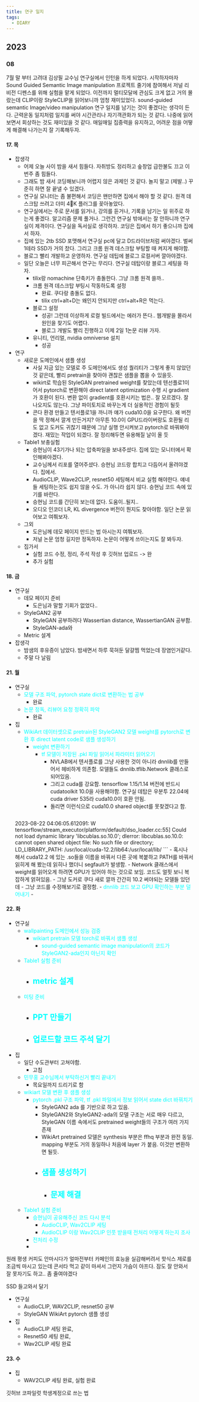 ```yaml
---
title: 연구 일지
tags:
  - DIARY
---
```


## 2023
### 08

 7월 말 부터 고려대 김상필 교수님 연구실에서 인턴을 하게 되었다. 시작하자마자 Sound Guided Semantic Image manipulation 프로젝트 줄기에 참여해서 저널 리비전 디펜스를 위해 실험을 맡게 되었다. 
이전까지 멀티모달에 관심도 크게 없고 거의 몰랐는데 CLIP이랑 StyleCLIP을 읽어보니까 엄청 재미있었다. sound-guided semantic Image/video manipulation
 연구 일지를 남기는 것이 좋겠다는 생각이 든다. 근력운동 일지처럼 일지를 써야 시간관리나 자기객관화가 되는 것 같다. 나중에 읽어보면서 회상하는 것도 재미있을 것 같다. 매일매일 집중력을 유지하고, 어려운 점을 어떻게 해결해 나가는지 잘 기록해두자.
#### 17. 목
- 잡생각
	- 어제 오늘 사이 밤을 새서 힘들다. 자취방도 정리하고 솦창업 급한불도 끄고 이번주 좀 힘들다.
	- 그래도 밤 새서 코딩해보니까 어렵지 않은 과제인 것 같다. 놀지 말고 (제발..) 꾸준히 하면 잘 끝낼 수 있겠다.
	- 연구실 모니터는 좀 불편해서 코딩은 왠만하면 집에서 해야 할 것 같다. 원격 데스크탑 쓰려고 더미 4K 플러그를 꽂아놓았다.
	- 연구실에서는 주로 문서를 읽거나, 강의를 듣거나, 기록을 남기는 일 위주로 하는게 좋겠다. 알고리즘 문제 풀거나. 그런건 연구실 밖에서는 잘 안하니까 연구실이 제격이다. 연구실을 독서실로 생각하자. 코딩은 집에서 하기 좋으니까 집에서 하자.
	- 집에 있는 2tb SSD 포맷해서 연구실 pc에 달고 D드라이브처럼 써야겠다. 벌써 1테라 SSD가 거의 찼다. 그리고 크롬 원격 데스크탑 부팅할 때 켜지게 해야함.
	- 블로그 빨리 개발하고 운영하자. 연구실 데팁에 블로그 로컬서버 깔아야겠다.
	- 일단 오늘은 너무 피곤해서 연구는 무리다. 연구실 데탑이랑 블로그 세팅을 하자.
		- tilix랑 nomachine 단축키가 충돌한다. 그냥 크롬 원격 쓸까..
		- 크롬 원격 데스크탑 부팅시 작동하도록 설정
			- 완료. 쿠다랑 충돌도 없다.
			- tilix ctrl+alt+D는 왜인지 안되지만 ctrl+alt+R은 먹는다.
		- 블로그 설정
			- 성공! 그런데 이상하게 로컬 빌드에서는 에러가 뜬다.. 웹개발을 몰라서 원인을 찾기도 어렵다.
			- 블로그 개발도 빨리 진행하고 이제 2일 1논문 리뷰 가자.
		- 유니티, 언리얼, nvidia omniverse 설치
			- 성공
- 연구
	- 새로운 도메인에서 샘플 생성
		- 사실 지금 있는 모델로 주 도메인에서도 생성 퀄리티가 그렇게 좋지 않았던 것 같은데, 빨리 pretrain을 찾아야 괜찮은 샘플을 뽑을 수 있을듯.
		- wikirt로 학습된 StyleGAN pretrained weight를 찾았는데 텐선플로1이어서 pytorch로 변환해야 direct latent optimization 수행 시 gradient가 호환이 된다. 변환 없이 gradient를 호환시키는 법은.. 잘 모르겠다. 잘 나오지도 않는다. 그냥 파이토치로 바꾸는게 더 실용적인 경험이 될듯 
		- 콘다 환경 만들고 텐서플로1을 까니까 얘가 cuda10.0을 요구한다. 왜 버전을 딱 정해서 깔게 만든거지? 아무튼 10.0이 GPU드라이버랑도 호환될 리도 없고 도커도 귀찮기 떄문에 그냥 실행 안시켜보고 pytorch로 바꿔봐야겠다. 재밌는 작업이 되겠다. 잘 정리해두면 유용해질 날이 올 듯
	- Table1 보충실험
		- 승현님이 43기가나 되는 압축파일을 보내주셨다. 집에 있는 모니터에서 확인해봐야겠다.
		- 교수님께서 리포를 열어주셨다. 승현님 코드랑 합치고 다듬어서 올려야겠다. 집에서.
		- AudioCLIP, Wave2CLIP, resnet50 세팅해서 비교 실험 해야한다. 얘네들 세팅하는것도 쉽지 않을 수도. 가 아니라 쉽지 않다. 승현님 코드 속에 있기를 바란다.
		- 승현님 코드를 간단히 보는데 없다. 도움이..될지..
		- 오디오 인코더 LR, KL divergence 버전이 뭔지도 찾아야함. 일단 논문 읽어보고 여쭤보자.
	- 그외
		- 도은님께 데모 페이지 만드는 법 아시는지 여쭤보자.
		- 저널 논문 엄청 길지만 정독하자. 논문이 어떻게 쓰이는지도 잘 봐두자.
	- 집가서
		- 실험 코드 수정, 정리, 주석 작성 후 깃허브 업로드
			-> 완
		- 추가 실험
#### 18. 금
- 연구실
	- 데모 페이지 준비
		- 도은님과 말할 기회가 없었다..
	- StyleGAN2 공부
		- StyleGAN 공부하려다 Wassertian distance, WassertianGAN 공부함.
		- StyleGAN-ada와 
	- Metric 설계
- 잡생각
	- 밤샘의 후유증이 남았다. 밤새면서 하루 묵혀둔 달걀찜 먹었는데 장염인거같다.
	- 주말 다 날림

####  21. 월
- 연구실
	- <span style="color:aqua">모델 구조 파악, pytorch state dict로 변환하는 법 공부</span>
		- 완료
	- <span style="color:#00ffff">논문 정독, 리뷰어 요청 정확히 파악</span>
		- 완료
- 집
	- <span style="color:aqua">WikiArt 데이터셋으로 pretrain된 StyleGAN2 모델 weight를 pytorch로 변환 후 direct latent code로 샘플 생성하기</span>
		- <span style="color:aqua">weight 변환하기</span>
			- <span style="color:aqua">tf 모델이 저장된 .pkl 파일 읽어서 파라미터 읽어오기</span>
				- NVLAB에서 텐서플로를 그냥 사용한 것이 아니라 dnnlib를 만들어서 헤비하게 의존함. 모델들도 dnnlib.tflib.Network 클래스로 되어있음.
				- 그리고 cuda를 강요함. tensorflow 1.15/1.14 버전에 반드시 cudatoolkit 10.0을 사용해야함. 연구실 데탑은 우분투 22.04에 cuda driver 535라 cuda10.0이 호환 안됨.
				- 돌리면 이런식으로 cuda10.0 shared object를 못찾겠다고 함.  
				``` zsh
	2023-08-22 04:06:05.612091: W tensorflow/stream_executor/platform/default/dso_loader.cc:55] Could not load dynamic library 'libcublas.so.10.0'; dlerror: libcublas.so.10.0: cannot open shared object file: No such file or directory; LD_LIBRARY_PATH: /usr/local/cuda-12.2/lib64:/usr/local/lib/
				```
				-  혹시나  해서 cuda12.2 에 있는 .so들을 이름을 바꿔서 다른 곳에 복붙하고  PATH를 바꿔서 읽히게 해 봤는데 읽히나 했더니 segfault가 발생함.
				- Network 클래스에서 weight를 읽어오게 하려면 GPU가 있어야 하는 것으로 보임. 코드도 얼핏 보니 복잡하게 얽혀있음.
				- 그냥 도커로 쿠다 새로 깔까 간간히 10.2 써야되는 모델들 있던데
				- 그냥 코드를 수정해보기로 결정함.
				- <span style="color:aqua">dnnlib 코드 보고 GPU 확인하는 부분 덜어내기</span>
					-  


#### 22. 화
- 연구실
	- <span style="color:aqua">wallpainting 도메인에서 성능 검증</span>
		- <span style="color:#00ffff">wikiart pretrain 모델 torch로 바꿔서 샘플 생성</span>
			-  <span style="color:aqua">sound-guided semantic image manipulation의 코드가 StyleGAN2-ada인지 아닌지 확인</span>
	- <span style="color:aqua">Table1 실험 준비</span>
		- <span style="color:aqua">metric 설계</span>
			- 
	- <span style="color:#00ffff">미팅 준비</span>
		- <span style="color:#00ffff">PPT 만들기</span>
			- 
		- <span style="color:#00ffff">업로드할 코드 주석 달기</span>
			- 
- 집
	- 일단 수도관부터 고쳐야함.
		- 고침
	- <span style="color:#00ffff">민무홍 교수님께서 부탁하신거 빨리 끝내기</span>
		- 목요일까지 드리기로 함
	- <span style="color:#00ffff">wikiart 모델 변환 후 샘플 생성</span>
		- <span style="color:aqua">pytorch .pkl 구조 파악, tf .pkl 파일에서 정보 읽어서 state dict 바꿔치기</span> 
			- StyleGAN2 ada 를 기반으로 하고 있음.
			- StyleGAN2와 StyleGAN2-ada의 모델 구조는 서로 매우 다르고, StyleGAN 이름 속에서도 pretrained weight들의 구조가 여러 가지 존재
			- WikiArt pretrained 모델은 synthesis 부분은 ffhq 부분과 완전 동일. mapping 부분도 거의 동일하나 처음에  layer 가 붙음. 이것만 변환하면 될듯.
			- <span style="color:aqua">샘플 생성하기</span>
				- 
				- <span style="color:aqua">문제 해결</span>
					- 
	- <span style="color:aqua">Table1 실험 준비</span>
		-  <span style="color:aqua">승현님이 공유해주신 코드 다시 분석</span>
			- <span style="color:aqua">AudioCLIP, Wav2CLIP 세팅</span>
			- <span style="color:aqua">AudioCLIP 이랑 Wav2CLIP 인풋 받을때 전처리 어떻게 하는지 조사</span>
		- <span style="color:aqua">전처리 수정</span>
		- 
원래 평생 커피도 안마시다가 얼마전부터 카페인의 효능을 실감해버려서 핫식스 제로를 조금씩 마시고 있는데 콘서타 먹고 같이 마셔서 그런지 가슴이 아프다. 잠도 잘 안와서 잘 못자기도 하고.. 좀 줄여야겠다 


SSD 들고와서 달기


- 연구실
	- AudioCLIP, WAV2CLIP, resnet50 공부
	- StyleGAN WikiArt pytorch 샘플 생성
- 집
	- AudioCLIP 세팅 완료,
	- Resnet50 세팅 완료,
	- Wav2CLIP 세팅 완료
#### 23. 수
- 집
	- WAV2CLIP 세팅 완료, 실험 완료


깃허브 코파일럿 학생계정으로 쓰는 법